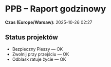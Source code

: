 # PPB – Raport godzinowy
**Czas (Europe/Warsaw):** 2025-10-26 02:27

## Status projektów
- Bezpieczny Pieszy — OK
- Zwolnij przy przejściu — OK
- Odblask ratuje życie — OK

